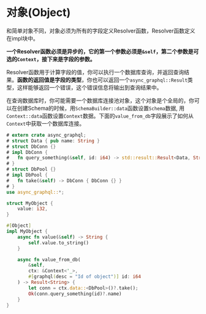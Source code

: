 # 对象(Object)

和简单对象不同，对象必须为所有的字段定义Resolver函数，Resolver函数定义在impl块中。

**一个Resolver函数必须是异步的，它的第一个参数必须是`&self`，第二个参数是可选的`Context`，接下来是字段的参数。**

Resolver函数用于计算字段的值，你可以执行一个数据库查询，并返回查询结果。**函数的返回值是字段的类型**，你也可以返回一个`async_graphql::Result`类型，这样能够返回一个错误，这个错误信息将输出到查询结果中。

在查询数据库时，你可能需要一个数据库连接池对象，这个对象是个全局的，你可以在创建Schema的时候，用`SchemaBuilder::data`函数设置`Schema`数据, 用`Context::data`函数设置`Context`数据。下面的`value_from_db`字段展示了如何从`Context`中获取一个数据库连接。

```rust
# extern crate async_graphql;
# struct Data { pub name: String }
# struct DbConn {}
# impl DbConn {
#   fn query_something(&self, id: i64) -> std::result::Result<Data, String> { Ok(Data {name:"".into()})}
# }
# struct DbPool {}
# impl DbPool {
#   fn take(&self) -> DbConn { DbConn {} }    
# }
use async_graphql::*;

struct MyObject {
    value: i32,
}

#[Object]
impl MyObject {
    async fn value(&self) -> String {
        self.value.to_string()
    }

    async fn value_from_db(
        &self,
        ctx: &Context<'_>,
        #[graphql(desc = "Id of object")] id: i64
    ) -> Result<String> {
        let conn = ctx.data::<DbPool>()?.take();
        Ok(conn.query_something(id)?.name)
    }
}
```

